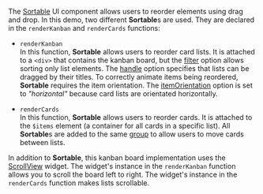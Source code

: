 The [Sortable](/Documentation/ApiReference/UI_Widgets/dxSortable/) UI component allows users to reorder elements using drag and drop. In this demo, two different **Sortable**s are used. They are declared in the `renderKanban` and `renderCards` functions:

- `renderKanban`        
In this function, **Sortable** allows users to reorder card lists. It is attached to a `<div>` that contains the kanban board, but the [filter](/Documentation/ApiReference/UI_Widgets/dxSortable/Configuration/#filter) option allows sorting only list elements. The [handle](/Documentation/ApiReference/UI_Widgets/dxSortable/Configuration/#handle) option specifies that lists can be dragged by their titles. To correctly animate items being reordered, **Sortable** requires the item orientation. The [itemOrientation](/Documentation/ApiReference/UI_Widgets/dxSortable/Configuration/#itemOrientation) option is set to *"horizontal"* because card lists are orientated horizontally.

- `renderCards`         
In this function, **Sortable** allows users to reorder cards. It is attached to the `$items` element (a container for all cards in a specific list). All **Sortable**s are added to the same [group](/Documentation/ApiReference/UI_Widgets/dxSortable/Configuration/#group) to allow users to move cards between lists.

In addition to **Sortable**, this kanban board implementation uses the [ScrollView](/Demos/WidgetsGallery/Demo/ScrollView/Overview/) widget. The widget's instance in the `renderKanban` function allows you to scroll the board left to right. The widget's instance in the `renderCards` function makes lists scrollable.